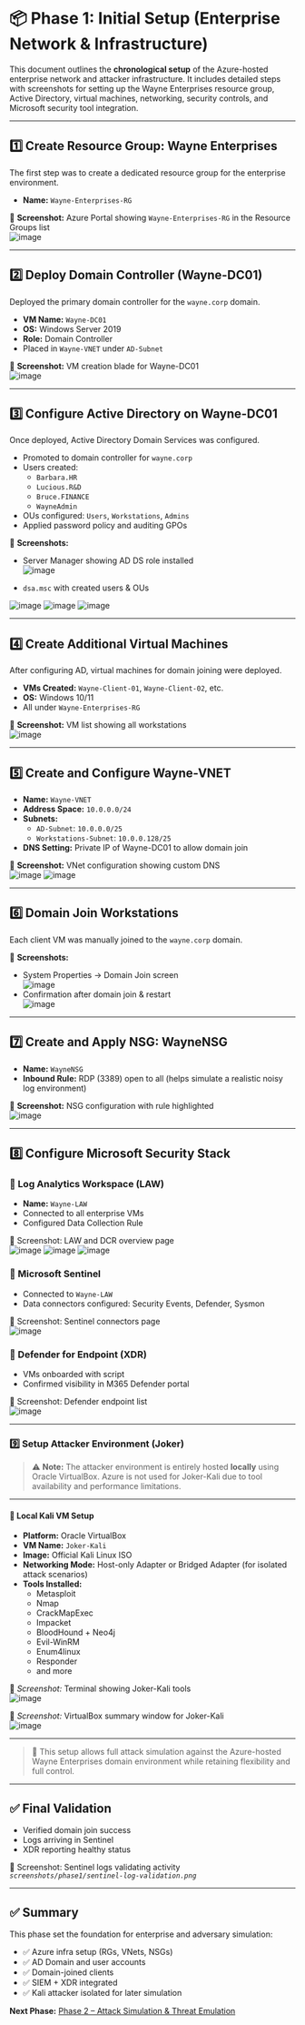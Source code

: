 # 📦 Phase 1: Initial Setup (Enterprise Network & Infrastructure)

This document outlines the **chronological setup** of the Azure-hosted enterprise network and attacker infrastructure. It includes detailed steps with screenshots for setting up the Wayne Enterprises resource group, Active Directory, virtual machines, networking, security controls, and Microsoft security tool integration.

---

## 1️⃣ Create Resource Group: Wayne Enterprises
The first step was to create a dedicated resource group for the enterprise environment.

- **Name:** `Wayne-Enterprises-RG`

📸 **Screenshot:** Azure Portal showing `Wayne-Enterprises-RG` in the Resource Groups list  
![image](https://github.com/user-attachments/assets/7a92adbb-2a30-4289-879d-0f70750f438a)



---

## 2️⃣ Deploy Domain Controller (Wayne-DC01)
Deployed the primary domain controller for the `wayne.corp` domain.

- **VM Name:** `Wayne-DC01`
- **OS:** Windows Server 2019
- **Role:** Domain Controller
- Placed in `Wayne-VNET` under `AD-Subnet`

📸 **Screenshot:** VM creation blade for Wayne-DC01  
![image](https://github.com/user-attachments/assets/02e884be-370e-4d18-b08d-4577f35bbc15)


---

## 3️⃣ Configure Active Directory on Wayne-DC01
Once deployed, Active Directory Domain Services was configured.

- Promoted to domain controller for `wayne.corp`
- Users created:
  - `Barbara.HR`
  - `Lucious.R&D`
  - `Bruce.FINANCE`
  - `WayneAdmin`
- OUs configured: `Users`, `Workstations`, `Admins`
- Applied password policy and auditing GPOs

📸 **Screenshots:**
- Server Manager showing AD DS role installed  
![image](https://github.com/user-attachments/assets/263dc3da-9273-40c5-81e1-19643e73bceb)

- `dsa.msc` with created users & OUs

![image](https://github.com/user-attachments/assets/ec2bbfd7-df46-439c-aeb5-0cabb8b6ee63)
![image](https://github.com/user-attachments/assets/2e4ae7b1-a045-4037-b750-bd3162f5b29f)
![image](https://github.com/user-attachments/assets/d61aa893-f8d2-4ef6-84a3-4a72a263b566)


---

## 4️⃣ Create Additional Virtual Machines
After configuring AD, virtual machines for domain joining were deployed.

- **VMs Created:** `Wayne-Client-01`, `Wayne-Client-02`, etc.
- **OS:** Windows 10/11
- All under `Wayne-Enterprises-RG`

📸 **Screenshot:** VM list showing all workstations  
![image](https://github.com/user-attachments/assets/41cee873-c176-4fad-900e-35acdac13c69)


---

## 5️⃣ Create and Configure Wayne-VNET

- **Name:** `Wayne-VNET`
- **Address Space:** `10.0.0.0/24`
- **Subnets:**
  - `AD-Subnet`: `10.0.0.0/25`
  - `Workstations-Subnet`: `10.0.0.128/25`
- **DNS Setting:** Private IP of Wayne-DC01 to allow domain join

📸 **Screenshot:** VNet configuration showing custom DNS  
![image](https://github.com/user-attachments/assets/8629073b-33d6-46f7-b4cb-d2285dfa6842)
![image](https://github.com/user-attachments/assets/2f99ea2c-0ec4-441b-8041-598f636361e4)


---

## 6️⃣ Domain Join Workstations
Each client VM was manually joined to the `wayne.corp` domain.

📸 **Screenshots:**
- System Properties → Domain Join screen  
![image](https://github.com/user-attachments/assets/ee55782c-cbe4-46db-9c93-0c0c97bae755)
- Confirmation after domain join & restart  
![image](https://github.com/user-attachments/assets/a6615d30-7bc6-4223-879f-60c57c39a14b)


---

## 7️⃣ Create and Apply NSG: WayneNSG

- **Name:** `WayneNSG`
- **Inbound Rule:** RDP (3389) open to all (helps simulate a realistic noisy log environment) 

📸 **Screenshot:** NSG configuration with rule highlighted  
![image](https://github.com/user-attachments/assets/e92fb383-5f5c-49b9-a31f-c3c680424071)


---

## 8️⃣ Configure Microsoft Security Stack

### 🔹 Log Analytics Workspace (LAW)
- **Name:** `Wayne-LAW`
- Connected to all enterprise VMs
- Configured Data Collection Rule

📸 Screenshot: LAW and DCR overview page  
![image](https://github.com/user-attachments/assets/fa6cbc14-ab40-410b-a514-cd090f25f1e1)
![image](https://github.com/user-attachments/assets/f918a71a-408e-4a4f-9729-c04dc19eca63)
![image](https://github.com/user-attachments/assets/39d814f7-9b5c-49b3-a2bc-a389466ed06a)



### 🔹 Microsoft Sentinel
- Connected to `Wayne-LAW`
- Data connectors configured: Security Events, Defender, Sysmon

📸 Screenshot: Sentinel connectors page  
![image](https://github.com/user-attachments/assets/f94660cd-49c6-488b-9fe7-535f51fbfff3)


### 🔹 Defender for Endpoint (XDR)
- VMs onboarded with script
- Confirmed visibility in M365 Defender portal

📸 Screenshot: Defender endpoint list  
![image](https://github.com/user-attachments/assets/066e161c-7164-49c4-b0d2-58513525e928)


---

### 9️⃣ Setup Attacker Environment (Joker)

> ⚠️ **Note:** The attacker environment is entirely hosted **locally** using Oracle VirtualBox. Azure is not used for Joker-Kali due to tool availability and performance limitations.

---

#### 🔹 Local Kali VM Setup
- **Platform:** Oracle VirtualBox
- **VM Name:** `Joker-Kali`
- **Image:** Official Kali Linux ISO
- **Networking Mode:** Host-only Adapter or Bridged Adapter (for isolated attack scenarios)
- **Tools Installed:**
  - Metasploit
  - Nmap
  - CrackMapExec
  - Impacket
  - BloodHound + Neo4j
  - Evil-WinRM
  - Enum4linux
  - Responder
  - and more

📸 _Screenshot:_ Terminal showing Joker-Kali tools  
![image](https://github.com/user-attachments/assets/1b2c311c-3a98-4588-a5b3-243bec5cd4fe)

📸 _Screenshot:_ VirtualBox summary window for Joker-Kali  
![image](https://github.com/user-attachments/assets/d093fbb4-9c0d-4d15-8a6c-fdd995d6c397)


---

> 🧩 This setup allows full attack simulation against the Azure-hosted Wayne Enterprises domain environment while retaining flexibility and full control.

---

## ✅ Final Validation
- Verified domain join success
- Logs arriving in Sentinel
- XDR reporting healthy status

📸 Screenshot: Sentinel logs validating activity  
_`screenshots/phase1/sentinel-log-validation.png`_

---

## ✅ Summary
This phase set the foundation for enterprise and adversary simulation:
- ✅ Azure infra setup (RGs, VNets, NSGs)
- ✅ AD Domain and user accounts
- ✅ Domain-joined clients
- ✅ SIEM + XDR integrated
- ✅ Kali attacker isolated for later simulation

**Next Phase:** [Phase 2 – Attack Simulation & Threat Emulation](https://github.com/bnmou/Azure-Enterprise-Simulation/blob/main/2%20-%20Attack%20Simulation%20%26%20Threat%20Emulation.md)
